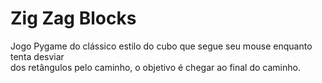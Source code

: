 # Zig Zag Blocks
Jogo Pygame do clássico estilo do cubo que segue seu mouse enquanto tenta desviar</br>
dos retângulos pelo caminho, o objetivo é chegar ao final do caminho.
